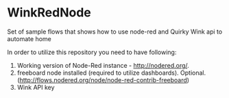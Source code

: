 # WinkRedNode
Set of sample flows that shows how to use node-red and Quirky Wink api to automate home

In order to utilize this repository you need to have following:

 1. Working version of Node-Red instance - http://nodered.org/. 
 2. freeboard node installed (required to utilize dashboards). Optional. (http://flows.nodered.org/node/node-red-contrib-freeboard)
 3. Wink API key

